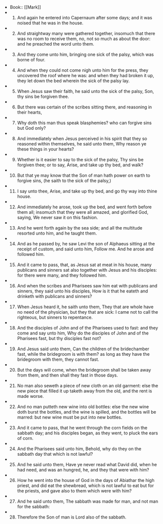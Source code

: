 - Book:: [[Mark]]
- 1. And again he entered into Capernaum after some days; and it was noised that he was in the house.
- 2. And straightway many were gathered together, insomuch that there was no room to receive them, no, not so much as about the door: and he preached the word unto them.
- 3. And they come unto him, bringing one sick of the palsy, which was borne of four.
- 4. And when they could not come nigh unto him for the press, they uncovered the roof where he was: and when they had broken it up, they let down the bed wherein the sick of the palsy lay.
- 5. When Jesus saw their faith, he said unto the sick of the palsy, Son, thy sins be forgiven thee.
- 6. But there was certain of the scribes sitting there, and reasoning in their hearts,
- 7. Why doth this man thus speak blasphemies? who can forgive sins but God only?
- 8. And immediately when Jesus perceived in his spirit that they so reasoned within themselves, he said unto them, Why reason ye these things in your hearts?
- 9. Whether is it easier to say to the sick of the palsy, Thy sins be forgiven thee; or to say, Arise, and take up thy bed, and walk?
- 10. But that ye may know that the Son of man hath power on earth to forgive sins, (he saith to the sick of the palsy,)
- 11. I say unto thee, Arise, and take up thy bed, and go thy way into thine house.
- 12. And immediately he arose, took up the bed, and went forth before them all; insomuch that they were all amazed, and glorified God, saying, We never saw it on this fashion.
- 13. And he went forth again by the sea side; and all the multitude resorted unto him, and he taught them.
- 14. And as he passed by, he saw Levi the son of Alphaeus sitting at the receipt of custom, and said unto him, Follow me. And he arose and followed him.
- 15. And it came to pass, that, as Jesus sat at meat in his house, many publicans and sinners sat also together with Jesus and his disciples: for there were many, and they followed him.
- 16. And when the scribes and Pharisees saw him eat with publicans and sinners, they said unto his disciples, How is it that he eateth and drinketh with publicans and sinners?
- 17. When Jesus heard it, he saith unto them, They that are whole have no need of the physician, but they that are sick: I came not to call the righteous, but sinners to repentance.
- 18. And the disciples of John and of the Pharisees used to fast: and they come and say unto him, Why do the disciples of John and of the Pharisees fast, but thy disciples fast not?
- 19. And Jesus said unto them, Can the children of the bridechamber fast, while the bridegroom is with them? as long as they have the bridegroom with them, they cannot fast.
- 20. But the days will come, when the bridegroom shall be taken away from them, and then shall they fast in those days.
- 21. No man also seweth a piece of new cloth on an old garment: else the new piece that filled it up taketh away from the old, and the rent is made worse.
- 22. And no man putteth new wine into old bottles: else the new wine doth burst the bottles, and the wine is spilled, and the bottles will be marred: but new wine must be put into new bottles.
- 23. And it came to pass, that he went through the corn fields on the sabbath day; and his disciples began, as they went, to pluck the ears of corn.
- 24. And the Pharisees said unto him, Behold, why do they on the sabbath day that which is not lawful?
- 25. And he said unto them, Have ye never read what David did, when he had need, and was an hungred, he, and they that were with him?
- 26. How he went into the house of God in the days of Abiathar the high priest, and did eat the shewbread, which is not lawful to eat but for the priests, and gave also to them which were with him?
- 27. And he said unto them, The sabbath was made for man, and not man for the sabbath:
- 28. Therefore the Son of man is Lord also of the sabbath.
